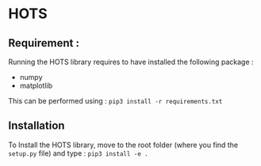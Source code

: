 # HOTS
## Requirement :
Running the HOTS library requires to have installed the following package :

* numpy
* matplotlib

This can be performed using : `pip3 install -r requirements.txt`

## Installation
To Install the HOTS library, move to the root folder (where you find the `setup.py` file) and type : `pip3 install -e .`
